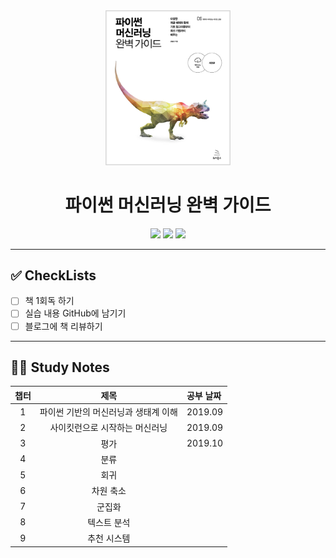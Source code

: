 <div align="center">
  <a href="http://www.yes24.com/Product/Goods/87044746">
      <img src="logo.png" alt="Logo" width="200">
  </a>
  <h1>파이썬 머신러닝 완벽 가이드</h1>
  <div>
    <img src="https://img.shields.io/badge/저자-권철민-e76f51?style=for-the-badge"/>
    <img src="https://img.shields.io/badge/출판사-위키북스-faa307?style=for-the-badge"/>
    <img src="https://img.shields.io/badge/기간-2019.09%20~%20-52b788?style=for-the-badge"/>
  </div>
</div>

---

## ✅ CheckLists

- [ ] 책 1회독 하기
- [ ] 실습 내용 GitHub에 남기기
- [ ] 블로그에 책 리뷰하기

---

## 👩‍💻 Study Notes

| 챕터 |                 제목                 | 공부 날짜 |
| :--: | :----------------------------------: | :-------- |
|  1   | 파이썬 기반의 머신러닝과 생태계 이해 | 2019.09   |
|  2   |    사이킷런으로 시작하는 머신러닝    | 2019.09   |
|  3   |                 평가                 | 2019.10   |
|  4   |                 분류                 |           |
|  5   |                 회귀                 |           |
|  6   |              차원 축소               |           |
|  7   |                군집화                |           |
|  8   |             텍스트 분석              |           |
|  9   |             추천 시스템              |           |
